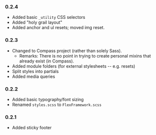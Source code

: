 ### 0.2.4
- Added basic `_utility` CSS selectors
- Added "holy grail layout"
- Added anchor and ul resets; moved img reset.

### 0.2.3
- Changed to Compass project (rather than solely Sass).
    - Remarks: There is no point in trying to create personal mixins that already exist (in Compass).
- Added module folders (for external stylesheets -- e.g. resets)
- Split styles into partials
- Added media queries

### 0.2.2
- Added basic typography/font sizing
- Renamed `styles.scss` to `FlexFramework.scss`

### 0.2.1
- Added sticky footer

